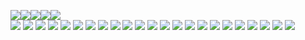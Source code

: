 <img src = "https://img.shields.io/badge/Python-3776AB?style=flat-square&logo=python&logoColor=white" /><img src = "https://img.shields.io/badge/R-276DC3?style=flat-square&logo=r&logoColor=white" /><img src = "https://img.shields.io/badge/C%2B%2B-00599C?style=flat-square&logo=c%2B%2B&logoColor=white" /><img src = "https://img.shields.io/badge/Java-ED8B00?style=flat-square&logo=java&logoColor=white" /><img src = "https://img.shields.io/badge/JavaScript-323330?style=flat-square&logo=javascript&logoColor=F7DF1E" /> 			
<img src = "https://img.shields.io/badge/css3-%231572B6.svg?style=flat-square&logo=css3&logoColor=white" />
<img src = "https://img.shields.io/badge/HTML-239120?style=flat-square&logo=html5&logoColor=white" />
<img src = "https://img.shields.io/badge/Dart-0175C2?style=flat-square&logo=dart&logoColor=white" />
<img src = "https://img.shields.io/badge/Flutter-02569B?style=flat-square&logo=flutter&logoColor=white" />
<img src = "https://img.shields.io/badge/TensorFlow-FF6F00?style=flat-square&logo=tensorflow&logoColor=white" />
<img src = "https://img.shields.io/badge/scikit--learn-%23F7931E.svg?style=flat-square&logo=scikit-learn&logoColor=white" />
<img src = "https://img.shields.io/badge/PyTorch-%23EE4C2C.svg?style=flat-square&logo=PyTorch&logoColor=white" />
<img src = "https://img.shields.io/badge/Keras-%23D00000.svg?style=flat-square&logo=Keras&logoColor=white" />
<img src = "https://img.shields.io/badge/Hadoop-222222.svg?style=flat-square&logo=apache-hadoop&logoColor=66CCFF" />
<img src = "https://img.shields.io/badge/Hive-222222.svg?style=flat-square&logo=apache-hive&logoColor=FDEE21" />
<img src = "https://img.shields.io/badge/Spark-E25A1C.svg?style=flat-square&logo=apache-spark&logoColor=FFFFFF" />
<img src = "https://img.shields.io/badge/MySQL-00000F?style=flat-square&logo=mysql&logoColor=white" />
<img src = "https://img.shields.io/badge/PostgreSQL-316192?style=flat-square&logo=postgresql&logoColor=white" />
<img src = "https://img.shields.io/badge/Flask-000000?style=flat-square&logo=flask&logoColor=white" />
<img src = "https://img.shields.io/badge/-Streamlit-F29111?style=flat-square&logo=streamlit&logoColor=white" />
<img src = "https://img.shields.io/badge/docker-%230db7ed.svg?style=flat-square&logo=docker&logoColor=white" />
<img src = "https://img.shields.io/badge/Heroku-430098?style=flat-square&logo=heroku&logoColor=white" />
<img src = "https://img.shields.io/badge/Microsoft_Azure-0089D6?style=flat-square&logo=microsoft-azure&logoColor=white" />
<img src = "https://img.shields.io/badge/Linux-FCC624?style=flat-square&logo=linux&logoColor=black" /> 
<img src = "https://img.shields.io/badge/Android-3DDC84?style=flat-square&logo=android&logoColor=white" />
<img src = "https://img.shields.io/badge/Arduino-00979D?style=flat-square&logo=arduino&logoColor=white" />
<img src = "https://img.shields.io/badge/Raspberry%20Pi-A22846?style=flat-square&logo=Raspberry%20Pi&logoColor=white" />
<img src = "https://img.shields.io/badge/micro:bit-00ED00?style=flat-square&logo=micro:bit&logoColor=white" />

